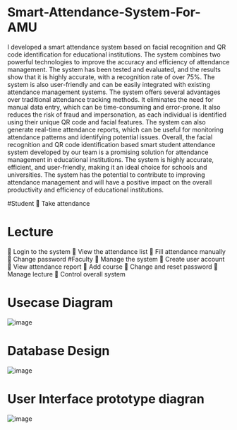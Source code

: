 # Smart-Attendance-System-For-AMU
I developed a smart attendance system based on facial recognition and QR code 
identification for educational institutions. The system combines two powerful technologies to 
improve the accuracy and efficiency of attendance management. The system has been tested and 
evaluated, and the results show that it is highly accurate, with a recognition rate of over 75%. 
The system is also user-friendly and can be easily integrated with existing attendance 
management systems.
The system offers several advantages over traditional attendance tracking methods. It eliminates 
the need for manual data entry, which can be time-consuming and error-prone. It also reduces the 
risk of fraud and impersonation, as each individual is identified using their unique QR code and 
facial features. The system can also generate real-time attendance reports, which can be useful 
for monitoring attendance patterns and identifying potential issues.
Overall, the facial recognition and QR code identification based smart student attendance system 
developed by our team is a promising solution for attendance management in educational 
institutions. The system is highly accurate, efficient, and user-friendly, making it an ideal choice 
for schools and universities. The system has the potential to contribute to improving attendance 
management and will have a positive impact on the overall productivity and efficiency of 
educational institutions.

#Student
 Take attendance 
# Lecture
 Login to the system
 View the attendance list
 Fill attendance manually
 Change password
#Faculty
 Manage the system
 Create user account
 View attendance report
 Add course
 Change and reset password
 Manage lecture 
 Control overall system
# Usecase Diagram
![image](https://github.com/MatyAB/Smart-Attendance-System-For-AMU/assets/109068011/50b39032-846c-4bfe-a6a4-d1e8938d7378)

# Database  Design
![image](https://github.com/MatyAB/Smart-Attendance-System-For-AMU/assets/109068011/5fb494bc-c981-4973-9348-d79b7413ee10)

# User Interface prototype diagran
![image](https://github.com/MatyAB/Smart-Attendance-System-For-AMU/assets/109068011/d873d572-6be3-4ddf-a6ff-d208660e4b5a)
